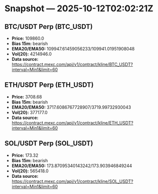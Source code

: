 # Snapshot — 2025-10-12T02:02:21Z

## BTC/USDT Perp (BTC_USDT)
- **Price:** 109860.0
- **Bias 15m:** bearish
- **EMA20/EMA50:** 109947.61459056233/109941.01951908048
- **Vol(20):** 4214946.0
- **Data source:** https://contract.mexc.com/api/v1/contract/kline/BTC_USDT?interval=Min1&limit=60

## ETH/USDT Perp (ETH_USDT)
- **Price:** 3708.68
- **Bias 15m:** bearish
- **EMA20/EMA50:** 3717.6086767728907/3719.99732930043
- **Vol(20):** 377177.0
- **Data source:** https://contract.mexc.com/api/v1/contract/kline/ETH_USDT?interval=Min1&limit=60

## SOL/USDT Perp (SOL_USDT)
- **Price:** 173.32
- **Bias 15m:** bearish
- **EMA20/EMA50:** 173.87095340143242/173.903946849244
- **Vol(20):** 565418.0
- **Data source:** https://contract.mexc.com/api/v1/contract/kline/SOL_USDT?interval=Min1&limit=60
